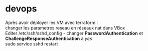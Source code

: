 # devops

Après avoir déployer les VM avec terraform :  
changer les parametres reseau en réseaux nat dans VBox  
Editer /etc/ssh/sshd_config - changer **PasswordAuthentication** et **ChallengeResponseAuthentication** à *yes*  
sudo service sshd restart  
